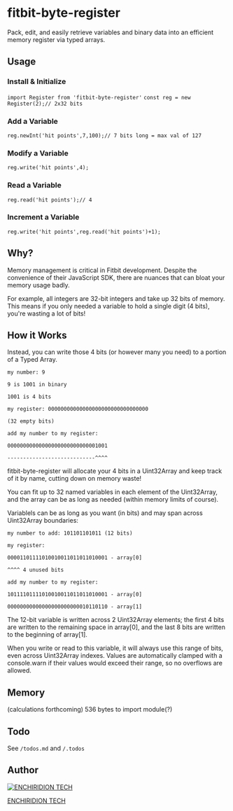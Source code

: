 # fitbit-byte-register
Pack, edit, and easily retrieve variables and binary data into an efficient memory register via typed arrays.

## Usage

### Install & Initialize
`import Register from 'fitbit-byte-register'`
`const reg = new Register(2);// 2x32 bits`

### Add a Variable
`reg.newInt('hit points',7,100);// 7 bits long = max val of 127`

### Modify a Variable
`reg.write('hit points',4);`

### Read a Variable
`reg.read('hit points');// 4`

### Increment a Variable
`reg.write('hit points',reg.read('hit points')+1);`

## Why?
Memory management is critical in Fitbit development. Despite the convenience of their JavaScript SDK, there are nuances that can bloat your memory usage badly.

For example, all integers are 32-bit integers and take up 32 bits of memory. This means if you only needed a variable to hold a single digit (4 bits), you're wasting a lot of bits!

## How it Works

Instead, you can write those 4 bits (or however many you need) to a portion of a Typed Array.

```my number: 9```

```9 is 1001 in binary```

```1001 is 4 bits```

```my register: 00000000000000000000000000000000```

```(32 empty bits)```

```add my number to my register:```

```00000000000000000000000000001001```

```----------------------------^^^^```


fitbit-byte-register will allocate your 4 bits in a Uint32Array and keep track of it by name, cutting down on memory waste!

You can fit up to 32 named variables in each element of the Uint32Array, and the array can be as long as needed (within memory limits of course).

Variablels can be as long as you want (in bits) and may span across Uint32Array boundaries:

```my number to add: 101101101011 (12 bits)```

```my register:```

```00001101111010010011011011010001 - array[0]```

```^^^^ 4 unused bits```

```add my number to my register:```

```10111101111010010011011011010001 - array[0]```

```00000000000000000000000010110110 - array[1]```

The 12-bit variable is written across 2 Uint32Array elements; the first 4 bits are written to the remaining space in array[0], and the last 8 bits are written to the beginning of array[1].

When you write or read to this variable, it will always use this range of bits, even across Uint32Array indexes. Values are automatically clamped with a console.warn if their values would exceed their range, so no overflows are allowed.

## Memory
(calculations forthcoming)
536 bytes to import module(?)

## Todo
See `/todos.md` and `/.todos`

## Author

[![ENCHIRIDION TECH](https://www.lexaloffle.com/media/58902/5_gds.png)](https://enkrdn.tech)

[ENCHIRIDION TECH](https://enkrdn.tech/github)
